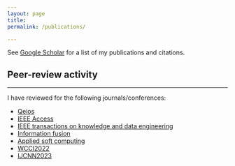 ```yaml
---
layout: page
title: 
permalink: /publications/

---
```


<i class="ai ai-google-scholar ai-2x"></i> See [Google Scholar](https://scholar.google.com/citations?user=bYFMDisAAAAJ&hl=en) for a list of my publications and citations.


## Peer-review activity
---


I have reviewed for the following journals/conferences:
* [Qeios](https://www.qeios.com/)
* [IEEE Access](https://ieeeaccess.ieee.org)
* [IEEE transactions on knowledge and data engineering](https://ieeexplore.ieee.org/xpl/RecentIssue.jsp?punumber=69)
* [Information fusion](https://www.sciencedirect.com/journal/information-fusion)
* [Applied soft computing](https://www.sciencedirect.com/journal/applied-soft-computing)
* [WCCI2022](https://wcci2022.org)
* [IJCNN2023](https://2023.ijcnn.org)

